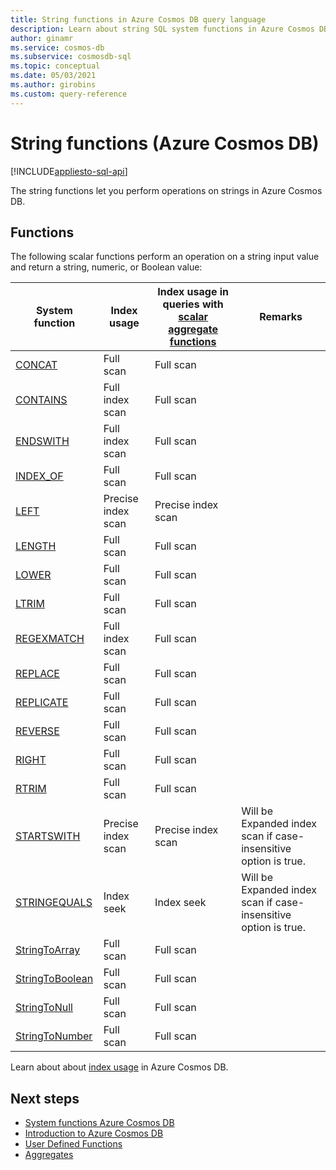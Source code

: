 ```yaml
---
title: String functions in Azure Cosmos DB query language
description: Learn about string SQL system functions in Azure Cosmos DB.
author: ginamr
ms.service: cosmos-db
ms.subservice: cosmosdb-sql
ms.topic: conceptual
ms.date: 05/03/2021
ms.author: girobins
ms.custom: query-reference
---
```

# String functions (Azure Cosmos DB)
[!INCLUDE[appliesto-sql-api](includes/appliesto-sql-api.md)]

The string functions let you perform operations on strings in Azure Cosmos DB.

## Functions

The following scalar functions perform an operation on a string input value and return a string, numeric, or Boolean value:
  
| System function                                 | Index usage        | Index usage in queries with [scalar aggregate functions](index-overview.md#index-utilization-for-scalar-aggregate-functions) | Remarks                                                      |
| ----------------------------------------------- | ------------------ | ------------------------------------------------------ | ------------------------------------------------------------ |
| [CONCAT](sql-query-concat.md)                   | Full scan          | Full scan                                              |                                                              |
| [CONTAINS](sql-query-contains.md)               | Full index scan    | Full scan                                              |                                                              |
| [ENDSWITH](sql-query-endswith.md)               | Full index scan    | Full scan                                              |                                                              |
| [INDEX_OF](sql-query-index-of.md)               | Full scan          | Full scan                                              |                                                              |
| [LEFT](sql-query-left.md)                       | Precise index scan | Precise index scan                                     |                                                              |
| [LENGTH](sql-query-length.md)                   | Full scan          | Full scan                                              |                                                              |
| [LOWER](sql-query-lower.md)                     | Full scan          | Full scan                                              |                                                              |
| [LTRIM](sql-query-ltrim.md)                     | Full scan          | Full scan                                              |                                                              |
| [REGEXMATCH](sql-query-regexmatch.md)           | Full index scan    | Full scan                                              |                                                              |
| [REPLACE](sql-query-replace.md)                 | Full scan          | Full scan                                              |                                                              |
| [REPLICATE](sql-query-replicate.md)             | Full scan          | Full scan                                              |                                                              |
| [REVERSE](sql-query-reverse.md)                 | Full scan          | Full scan                                              |                                                              |
| [RIGHT](sql-query-right.md)                     | Full scan          | Full scan                                              |                                                              |
| [RTRIM](sql-query-rtrim.md)                     | Full scan          | Full scan                                              |                                                              |
| [STARTSWITH](sql-query-startswith.md)           | Precise index scan | Precise index scan                                     | Will be Expanded index scan if case-insensitive option is true. |
| [STRINGEQUALS](sql-query-stringequals.md)       | Index seek         | Index seek                                             | Will be Expanded index scan if case-insensitive option is true. |
| [StringToArray](sql-query-stringtoarray.md)     | Full scan          | Full scan                                              |                                                              |
| [StringToBoolean](sql-query-stringtoboolean.md) | Full scan          | Full scan                                              |                                                              |
| [StringToNull](sql-query-stringtonull.md)       | Full scan          | Full scan                                              |                                                              |
| [StringToNumber](sql-query-stringtonumber.md)   | Full scan          | Full scan                                              |                                                              |

Learn about about [index usage](index-overview.md#index-usage) in Azure Cosmos DB.

## Next steps

- [System functions Azure Cosmos DB](sql-query-system-functions.md)
- [Introduction to Azure Cosmos DB](introduction.md)
- [User Defined Functions](sql-query-udfs.md)
- [Aggregates](sql-query-aggregate-functions.md)
